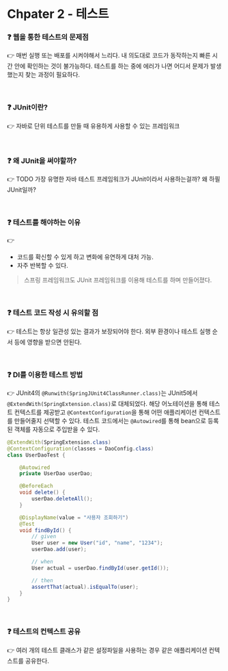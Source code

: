 # Chpater 2 - 테스트

### ❓ 웹을 통한 테스트의 문제점

👉 매번 실행 또는 배포를 시켜야해서 느리다. 내 의도대로 코드가 동작하는지 빠른 시간 안에 확인하는 것이 불가능하다.
테스트를 하는 중에 에러가 나면 어디서 문제가 발생했는지 찾는 과정이 필요하다.

<br/>

### ❓ JUnit이란?

👉 자바로 단위 테스트를 만들 때 유용하게 사용할 수 있는 프레임워크

<br/>

### ❓ 왜 JUnit을 써야할까?

👉 TODO 가장 유명한 자바 테스트 프레임워크가 JUnit이라서 사용하는걸까? 왜 하필 JUnit일까?

<br/>

### ❓ 테스트를 해야하는 이유

👉
- 코드를 확신할 수 있게 하고 변화에 유연하게 대처 가능.
- 자주 반복할 수 있다.

> 스프링 프레임워크도 JUnit 프레임워크를 이용해 테스트를 하며 만들어졌다.

<br/>

### ❓ 테스트 코드 작성 시 유의할 점

👉 테스트는 항상 일관성 있는 결과가 보장되어야 한다. 외부 환경이나 테스트 실행 순서 등에 영향을 받으면 안된다. 

<br/>

### ❓ DI를 이용한 테스트 방법

👉 JUnit4의 `@Runwith(SpringJUnit4ClassRunner.class)`는 JUnit5에서 `@ExtendWith(SpringExtension.class)`로 대체되었다.
해당 어노테이션을 통해 테스트 컨텍스트를 제공받고 `@ContextConfiguration`을 통해 어떤 애플리케이션 컨텍스트를 만들어줄지 선택할 수 있다.
테스트 코드에서는 `@Autowired`를 통해 bean으로 등록된 객체를 자동으로 주입받을 수 있다.

```java
@ExtendWith(SpringExtension.class)
@ContextConfiguration(classes = DaoConfig.class)
class UserDaoTest {

    @Autowired
    private UserDao userDao;

    @BeforeEach
    void delete() {
        userDao.deleteAll();
    }

    @DisplayName(value = "사용자 조회하기")
    @Test
    void findById() {
        // given
        User user = new User("id", "name", "1234");
        userDao.add(user);

        // when
        User actual = userDao.findById(user.getId());

        // then
        assertThat(actual).isEqualTo(user);
    }
}
```

<br/>

### ❓ 테스트의 컨텍스트 공유

👉 여러 개의 테스트 클래스가 같은 설정파일을 사용하는 경우 같은 애플리케이션 컨텍스트를 공유한다.

<br/>
